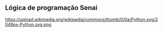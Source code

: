 ## Lógica de programação Senai

https://upload.wikimedia.org/wikipedia/commons/thumb/0/0a/Python.svg/2048px-Python.svg.png
